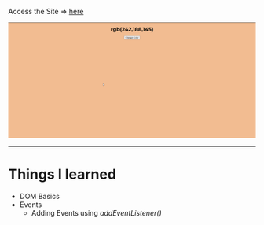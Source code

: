 Access the Site &rArr; [here](https://ashwin776.github.io/JS-Projects/06.%20Random%20Color%20Generator/)

![Site snap](site_snap.png)

---

# Things I learned


* DOM Basics
* Events
    * Adding Events using *addEventListener()*
